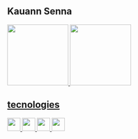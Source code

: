  ## Kauann Senna
 <div>
  <a href="https://github.com/Ksenn0">
 <img loading="lazy" height="140em" src="https://github-readme-stats.vercel.app/api/top-langs/?username=Ksenn0&layout=compact&langs_count=7&theme=tokyonight"/>
 <img loading="lazy" height="140em" src="https://github-readme-stats.vercel.app/api?username=Ksenn0&show_icons=true&theme=tokyonight&include_all_commits=true&count_private=true"/>
 </div>
   
 ## tecnologies
<div>
   <img height=30 widith=30 src="https://cdn.jsdelivr.net/gh/devicons/devicon@latest/icons/html5/html5-original.svg" /> 
   <img height=30 widith=30 src="https://cdn.jsdelivr.net/gh/devicons/devicon@latest/icons/css3/css3-original.svg" />
   <img height=30 widith=30 src="https://cdn.jsdelivr.net/gh/devicons/devicon@latest/icons/python/python-original.svg" />
   <img height=30 widith=30 src="https://cdn.jsdelivr.net/gh/devicons/devicon@latest/icons/cplusplus/cplusplus-plain.svg" />
</div>
